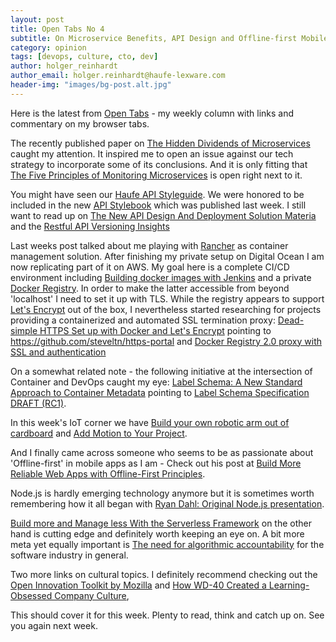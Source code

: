 ```yaml
---
layout: post
title: Open Tabs No 4
subtitle: On Microservice Benefits, API Design and Offline-first Mobile Apps.
category: opinion
tags: [devops, culture, cto, dev]
author: holger_reinhardt
author_email: holger.reinhardt@haufe-lexware.com 
header-img: "images/bg-post.alt.jpg"
---
```


Here is the latest from [Open Tabs](http://dev.haufe.com/meta/category/opinion/) - my weekly column with links and commentary on my browser tabs.

The recently published paper on [The Hidden Dividends of Microservices](http://queue.acm.org/detail.cfm?id=2956643) caught my attention. It inspired me to open an issue against our tech strategy to incorporate some of its conclusions. And it is only fitting that [The Five Principles of Monitoring Microservices](http://thenewstack.io/five-principles-monitoring-microservices/) is open right next to it.

You might have seen our [Haufe API Styleguide](https://github.com/Haufe-Lexware/api-style-guide/blob/master/readme.md). We were honored to be included in the new [API Stylebook](http://apistylebook.com/design/guidelines/) which was published last week. I still want to read up on [The New API Design And Deployment Solution Materia](http://apievangelist.com/2016/09/12/the-new-api-design-and-deployment-solution-materia-is-pretty-slick/) and the [Restful API Versioning Insights](https://dzone.com/articles/restful-api-versioning-insights-1)

Last weeks post talked about me playing with [Rancher](http://rancher.com) as container management solution. After finishing my private setup on Digital Ocean I am now replicating part of it on AWS. My goal here is a complete  CI/CD environment including [Building docker images with Jenkins](http://blog.nimbleci.com/2016/08/31/how-to-build-docker-images-automatically-with-jenkins-pipeline/) and a private [Docker Registry](https://docs.docker.com/registry/deploying/). In order to make the latter accessible from beyond 'localhost' I need to set it up with TLS. While the registry appears to support [Let's Encrypt](https://letsencrypt.org/docs/) out of the box, I nevertheless started researching for projects providing a containerized and automated SSL termination proxy: [Dead-simple HTTPS Set up with Docker and Let's Encrypt](http://steveltn.me/2015/12/18/nginx-acme/) pointing to <https://github.com/steveltn/https-portal> and [Docker Registry 2.0 proxy with SSL and authentication](https://github.com/ContainerSolutions/docker-registry-proxy)

On a somewhat related note - the following initiative at the intersection of Container and DevOps caught my eye: [Label Schema: A New Standard Approach to Container Metadata](http://thenewstack.io/label-schema-launches-provide-standard-approach-container-metadata/) pointing to [Label Schema Specification DRAFT (RC1)](http://label-schema.org/rc1/).

In this week's IoT corner we have [Build your own robotic arm out of cardboard](https://blog.arduino.cc/2016/09/14/build-your-own-robotic-arm-out-of-cardboard/) and [Add Motion to Your Project](http://thenewstack.io/off-shelf-hacker-add-motion-project/).

And I finally came across someone who seems to be as passionate about 'Offline-first' in mobile apps as I am - Check out his post at [Build More Reliable Web Apps with Offline-First Principles](http://thenewstack.io/build-better-customer-experience-applications-using-offline-first-principles/).

Node.js is hardly emerging technology anymore but it is sometimes worth remembering how it all began with [Ryan Dahl: Original Node.js presentation](https://www.youtube.com/watch?v=ztspvPYybIY). 

[Build more and Manage less With the Serverless Framework](https://serverless.com) on the other hand is cutting edge and definitely worth keeping an eye on. A bit more meta yet equally important is [The need for algorithmic accountability](https://techcrunch.com/2016/09/08/the-need-for-algorithmic-accountability/) for the software industry in general.

Two more links on cultural topics. I definitely recommend checking out the
[Open Innovation Toolkit by Mozilla](https://toolkit.mozilla.org/methods/) and [How WD-40 Created a Learning-Obsessed Company Culture](https://hbr.org/2016/09/how-wd-40-created-a-learning-obsessed-company-culture),

This should cover it for this week. Plenty to read, think and catch up on. See you again next week.

